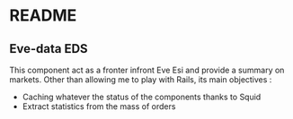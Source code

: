 # README
## Eve-data EDS
This component act as a fronter infront Eve Esi and provide a summary on markets.
Other than allowing me to play with Rails, its main objectives :
* Caching whatever the status of the components thanks to Squid
* Extract statistics from the mass of orders
